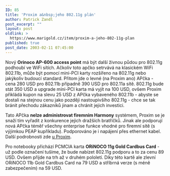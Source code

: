 ```yaml
---
ID: 85
title: 'Proxim a&nbsp;jeho 802.11g plán'
author: Patrick Zandl
post_excerpt: ""
layout: post
oldlink: >
  https://www.marigold.cz/item/proxim-a-jeho-802-11g-plan
published: true
post_date: 2003-02-11 07:45:00
---
```

<p>
Nový <STRONG>Orinoco AP-600 access point</STRONG> má být další živnou půdou pro 802.11g podhoubí ve WiFi sítích. Ačkoliv toto apčko setrvává na klasickém WiFi 802.11b, může být pomocí mini-PCI karty rozšířeno na 802.11g nebo jakýkoliv budoucí standard. Přitom jde o levné (na Proxim ano) APčka - cena 280 USD pro 802.11b případně 390 USD pro 802.11a sítě. 802.11g bude stát 350 USD a upgrade mini-PCI karta má vyjít na 100 USD, ovšem Proxim přikládá kupon na slevu 25 USD z APčka vybaveného 802.11b - abyste se dostali na stejnou cenu jako později nastoupivšího 802.11g - chce se tak bránit přechodu zákazníků jinam a chránit jejich investici. </p>

<p>
Tato APčka <STRONG>nelze administrovat firemním Harmony</STRONG> systémem, Proxim se je snaží tím vyřadit z konkurence jejich dražších bratříčků. Jinak ale podporují nová APčka téměř všechny enterprise funkce vhodné pro firemní sítě (s výjimkou PEAP kupříkladu). Podporováno je i napájení přes ethernet kabel. Další podrobnosti zde <A href="http://www.proxim.com/products/all/orinoco/ap/ap600/index.html" target=_blank>u Proxim</A>.</p>

<p>
Pro notebooky přichází PCMCIA karta <STRONG>ORiNOCO 11g Gold Cardbus Card</STRONG> - už podle označení tušíme, že bude nabízet 802.11g podporu a to za cenu 89 USD. Ovšem přijde na trh až v druhém pololetí. Díky této kartě ale zlevní ORiNOCO 11b Gold Cardbus Card na 79 USD a stříbrná verze (s méně zabezpečením) na 59 USD. </p>
